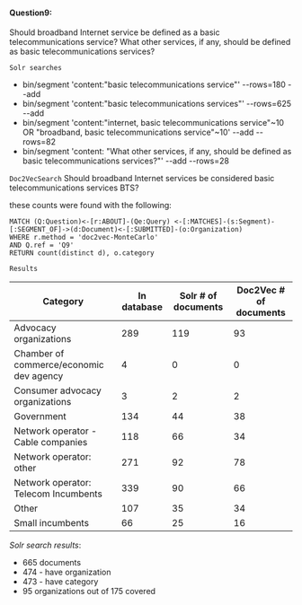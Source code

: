 #### Question9:

Should broadband Internet service be defined as a basic telecommunications service? What other services, if any, should be defined as basic telecommunications services?


`Solr searches`

- bin/segment 'content:"basic telecommunications service"' --rows=180 --add
- bin/segment 'content:"basic telecommunications services"' --rows=625 --add
- bin/segment 'content:"internet, basic telecommunications service"~10 OR "broadband, basic telecommunications service"~10' --add --rows=82
- bin/segment 'content: "What other services, if any, should be defined as basic telecommunications services?"' --add --rows=28

`Doc2VecSearch`
Should broadband Internet services be considered basic telecommunications services BTS?

these counts were found with the following:
```
MATCH (Q:Question)<-[r:ABOUT]-(Qe:Query) <-[:MATCHES]-(s:Segment)-[:SEGMENT_OF]->(d:Document)<-[:SUBMITTED]-(o:Organization)
WHERE r.method = 'doc2vec-MonteCarlo'
AND Q.ref = 'Q9'
RETURN count(distinct d), o.category
```


`Results`

Category| In database | Solr # of documents | Doc2Vec # of documents |   
--- | --- | --- | --- |  
Advocacy organizations |  289 | 119 | 93 |  
Chamber of commerce/economic dev agency |  4 | 0 | 0 |  
Consumer advocacy organizations | 3 | 2  |  2 |
Government  | 134 | 44 | 38 |  
Network operator - Cable companies | 118 | 66 | 34 |  
Network operator: other | 271 | 92 | 78  |   
Network operator: Telecom Incumbents | 339 |  90 | 66 |   
Other | 107 | 35 | 34 |  
Small incumbents  | 66  | 25 | 16 |  


*Solr search results*:

- 665 documents
- 474 - have organization
- 473 - have category
- 95 organizations out of 175 covered
